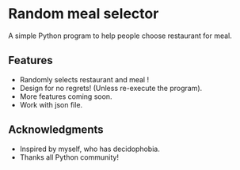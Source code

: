 # Random meal selector
A simple Python program to help people choose restaurant for meal.

## Features
- Randomly selects restaurant and meal !
- Design for no regrets! (Unless re-execute the program).
- More features coming soon.
- Work with json file.


## Acknowledgments
- Inspired by myself, who has decidophobia.
- Thanks all Python community!
  

